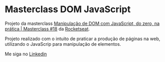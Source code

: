 ﻿# Masterclass DOM JavaScript

Projeto da masterclass <a href="https://www.youtube.com/watch?v=UftSB4DaRU4">Manipulação de DOM com JavaScript, do zero, na prática | Masterclass #18</a> da <a href="https://rocketseat.com.br/">Rocketseat</a>.

Projeto realizado com o intuito de praticar a produção de páginas na web, utilizando o JavaScrip para manipulação de elementos.

Me siga no <a href="https://www.linkedin.com/in/jose-de-souza/">Linkedin</a>